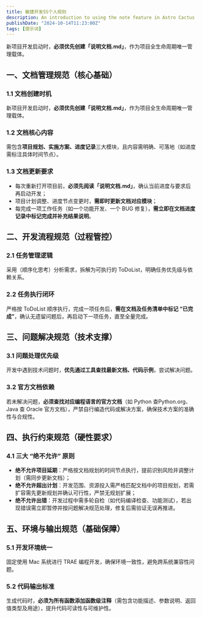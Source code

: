 ```yaml
---
title: 敏捷开发5S个人规则
description: An introduction to using the note feature in Astro Cactus
publishDate: "2024-10-14T11:23:00Z"
tags: [提示词]
---
```


新项目开发启动时，**必须优先创建「说明文档.md」**，作为项目全生命周期唯一管理载体。

## 一、文档管理规范（核心基础）

### 1.1 文档创建时机
新项目开发启动时，**必须优先创建「说明文档.md」**，作为项目全生命周期唯一管理载体。

### 1.2 文档核心内容
需包含**项目规划、实施方案、进度记录**三大模块，且内容需明确、可落地（如进度需标注具体时间节点）。

### 1.3 文档更新要求
*   每次重新打开项目前，**必须先阅读「说明文档.md」**，确认当前进度与要求后再启动开发；
*   项目计划调整、进度节点变更时，**需即时更新文档对应模块**；
*   每完成一项工作任务（如一个功能开发、一个 BUG 修复），**需立即在文档进度记录中标记完成并补充结果说明**。

## 二、开发流程规范（过程管控）

### 2.1 任务管理逻辑
采用<MCPsequential thinking>（顺序化思考）分析需求，拆解为可执行的 ToDoList，明确任务优先级与依赖关系。

### 2.2 任务执行闭环
严格按 ToDoList 顺序执行，完成一项任务后，**需在文档及任务清单中标记 “已完成”**，确认无遗留问题后，再启动下一项任务，直至全量完成。

## 三、问题解决规范（技术支撑）

### 3.1 问题处理优先级
开发中遇到技术问题时，**优先通过<MCPContext7>工具查找最新文档、代码示例**，尝试解决问题。

### 3.2 官方文档依赖
若<MCPContext7>未解决问题，**必须查找对应编程语言的官方文档**（如 Python 查Python.org、Java 查 Oracle 官方文档），严禁自行编造代码或解决方案，确保技术方案的准确性与合规性。

## 四、执行约束规范（硬性要求）

### 4.1 三大 “绝不允许” 原则
*   **绝不允许项目延期**：严格按文档规划的时间节点执行，提前识别风险并调整计划（需同步更新文档）；
*   **绝不允许超出计划**：开发范围、资源投入需严格匹配文档中的项目规划，若需扩容需先更新规划并确认可行性，严禁无规划扩展；
*   **绝不允许出错**：开发过程中需多轮自检（如代码编译检查、功能测试），若出现错误需立即暂停并按问题解决规范处理，修复后需验证无误再推进。

## 五、环境与输出规范（基础保障）

### 5.1 开发环境统一
固定使用 Mac 系统进行 TRAE 编程开发，确保环境一致性，避免跨系统兼容性问题。

### 5.2 代码输出标准
生成代码时，**必须为所有函数添加函数级注释**（需包含功能描述、参数说明、返回值类型及用途），提升代码可读性与可维护性。